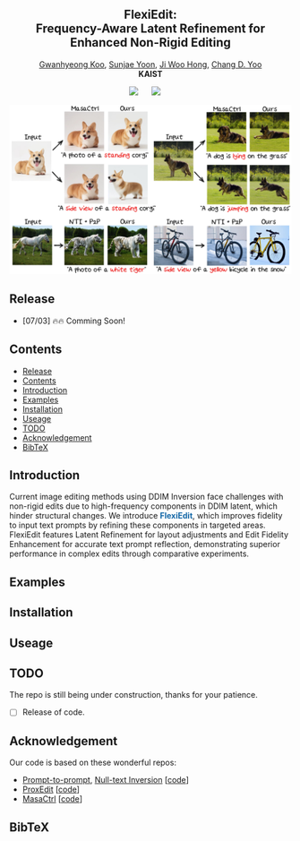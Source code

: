 <p align="center">
  <h2 align="center"><strong>FlexiEdit:<br> Frequency-Aware Latent Refinement for <br> Enhanced Non-Rigid Editing</strong></h2>

<p align="center">
    <a href="https://kookie12.github.io/">Gwanhyeong Koo</a>,
    <a href="https://dbstjswo505.github.io/">Sunjae Yoon</a>,
    <a href="http://sanctusfactory.com/family_02.php">Ji Woo Hong</a>,
    <a href="http://sanctusfactory.com/family.php">Chang D. Yoo</a>
    <br>
    <b>KAIST</b>
</p>


<div align="center">

<a href='#'><img src='https://img.shields.io/badge/arXiv-2406.10163-b31b1b.svg'></a> &nbsp;&nbsp;&nbsp;&nbsp;
<a href='https://kookie12.github.io/FlexiEdit-Project-Page/'><img src='https://img.shields.io/badge/Project-Page-Green'></a> &nbsp;&nbsp;&nbsp;&nbsp;

</div>


<p align="center">
    <img src="images/FlexiEdit.jpg" alt="FlexiEdit" width="700" height="auto">
</p>

## Release
- [07/03] 🔥🔥 Comming Soon!

## Contents
- [Release](#release)
- [Contents](#contents)
- [Introduction](#introduction)
- [Examples](#examples)
- [Installation](#installation)
- [Useage](#useage)
- [TODO](#todo)
- [Acknowledgement](#acknowledgement)
- [BibTeX](#bibtex)

## Introduction
Current image editing methods using DDIM Inversion face challenges with non-rigid edits due to high-frequency components in DDIM latent, which hinder structural changes. We introduce <font color="#1367a7"><b>FlexiEdit</b></font>, which improves fidelity to input text prompts by refining these components in targeted areas. FlexiEdit features Latent Refinement for layout adjustments and Edit Fidelity Enhancement for accurate text prompt reflection, demonstrating superior performance in complex edits through comparative experiments.


## Examples

## Installation

## Useage

## TODO
The repo is still being under construction, thanks for your patience. 
- [ ] Release of code.


## Acknowledgement
Our code is based on these wonderful repos:
* [Prompt-to-prompt](https://arxiv.org/abs/2208.01626), [Null-text Inversion](https://arxiv.org/abs/2211.09794) [[code](https://github.com/google/prompt-to-prompt)]
* [ProxEdit](https://arxiv.org/abs/2306.05414) [[code](https://github.com/phymhan/prompt-to-prompt?tab=readme-ov-file)]
* [MasaCtrl](https://arxiv.org/abs/2304.08465) [[code](https://github.com/TencentARC/MasaCtrl)]

## BibTeX